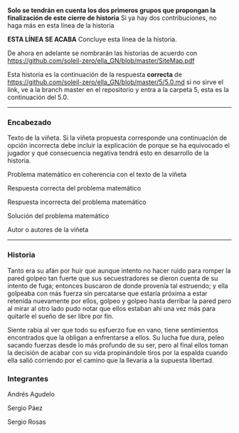 **Solo se tendrán en cuenta los dos primeros grupos que propongan la finalización de este cierre de historia** Si ya hay dos contribuciones, no haga más en esta línea de la historia

**ESTA LÍNEA SE ACABA** Concluye esta línea de la historia. 

De ahora en adelante se nombrarán las historias de acuerdo con https://github.com/soleil-zero/ella_GN/blob/master/SiteMap.pdf

Esta historia es la continuación de la respuesta **correcta** de https://github.com/soleil-zero/ella_GN/blob/master/5/5.0.md si no sirve el link, ve a la branch master en el repositorio y entra a la carpeta 5, esta es la continuación del 5.0.

**********************************************************************
### Encabezado

Texto de la viñeta. Si la viñeta propuesta corresponde una continuación de opción incorrecta debe incluir la explicación de porque se ha equivocado el jugador y qué consecuencia negativa tendrá esto en desarrollo de la historia.

Problema matemático en coherencia con el texto de la viñeta

Respuesta correcta del problema matemático

Respuesta incorrecta del problema matemático

Solución del problema matemático

Autor o autores de la viñeta
**********************************************************************

### Historia  
Tanto era su afán por huir que aunque intento no hacer ruido para romper la pared golpeo tan fuerte que sus secuestradores se dieron cuenta de su intento de fuga;  entonces buscaron de donde provenía tal estruendo; y ella golpeaba con más fuerza sin percatarse que estaría próxima a estar retenida nuevamente por ellos, golpeo y golpeo hasta derribar la pared pero al mirar al otro lado pudo notar que ellos estaban ahí una vez más para quitarle el sueño de ser libre por fin.

Siente rabia al ver que todo su esfuerzo fue en vano, tiene sentimientos encontrados que la obligan a enfrentarse a ellos. Su lucha fue dura,  peleo sacando fuerzas desde lo más profundo de su ser,  pero al final ellos toman la decisión de acabar con su vida propinándole tiros por la espalda cuando ella salió corriendo por el camino que la llevaría a la supuesta libertad.
### Integrantes 

Andrés Agudelo

Sergio Páez

Sergio Rosas
